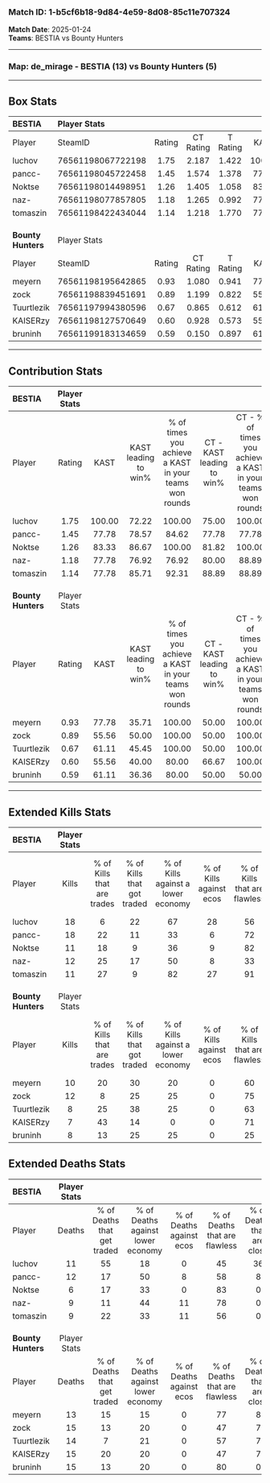 ### Match ID: 1-b5cf6b18-9d84-4e59-8d08-85c11e707324  
**Match Date**: 2025-01-24  
**Teams**: BESTIA vs Bounty Hunters  

---  

### **Map**: de_mirage - BESTIA (13) vs Bounty Hunters (5)  
---  

## Box Stats  

| **BESTIA**         | Player Stats      |        |           |          |        |       |       |         |        |      |     |
| :- | :- | :-: | :-: | :-: | :-: | :-: | :-: | :-: | :-: | :-: | :-: |
| Player             | SteamID           | Rating | CT Rating | T Rating |  KAST  |  ADR  | Kills | Assists | Deaths | K/D  | HS% |
| luchov             | 76561198067722198 |  1.75  |   2.187   |  1.422   | 100.00 | 116.4 |  18   |    9    |   11   | 1.64 | 66  |
| pancc-             | 76561198045722458 |  1.45  |   1.574   |  1.378   | 77.78  | 88.5  |  18   |    5    |   12   | 1.50 | 22  |
| Noktse             | 76561198014498951 |  1.26  |   1.405   |  1.058   | 83.33  | 67.9  |  11   |    4    |   6    | 1.83 | 45  |
| naz-               | 76561198077857805 |  1.18  |   1.265   |  0.992   | 77.78  | 67.2  |  12   |    5    |   9    | 1.33 | 66  |
| tomaszin           | 76561198422434044 |  1.14  |   1.218   |  1.770   | 77.78  | 69.6  |  11   |    5    |   9    | 1.22 | 54  |
|                    |                   |        |           |          |        |       |       |         |        |      |     |
|                    |                   |        |           |          |        |       |       |         |        |      |     |
|                    |                   |        |           |          |        |       |       |         |        |      |     |
| **Bounty Hunters** | Player Stats      |        |           |          |        |       |       |         |        |      |     |
| Player             | SteamID           | Rating | CT Rating | T Rating |  KAST  |  ADR  | Kills | Assists | Deaths | K/D  | HS% |
| meyern             | 76561198195642865 |  0.93  |   1.080   |  0.941   | 77.78  | 59.9  |  10   |    2    |   13   | 0.77 | 80  |
| zock               | 76561198839451691 |  0.89  |   1.199   |  0.822   | 55.56  | 83.5  |  12   |    4    |   15   | 0.80 | 75  |
| Tuurtlezik         | 76561197994380596 |  0.67  |   0.865   |  0.612   | 61.11  | 57.5  |   8   |    1    |   14   | 0.57 | 62  |
| KAISERzy           | 76561198127570649 |  0.60  |   0.928   |  0.573   | 55.56  | 62.3  |   7   |    8    |   15   | 0.47 | 14  |
| bruninh            | 76561199183134659 |  0.59  |   0.150   |  0.897   | 61.11  | 40.7  |   8   |    2    |   15   | 0.53 | 75  |
---  

## Contribution Stats  

| **BESTIA**         | Player Stats |        |                      |                                                        |                           |                                                             |                          |                                                            |
| :- | :-: | :-: | :-: | :-: | :-: | :-: | :-: | :-: |
| Player             |    Rating    |  KAST  | KAST leading to win% | % of times you achieve a KAST in your teams won rounds | CT - KAST leading to win% | CT - % of times you achieve a KAST in your teams won rounds | T - KAST leading to win% | T - % of times you achieve a KAST in your teams won rounds |
| luchov             |     1.75     | 100.00 |        72.22         |                         100.00                         |           75.00           |                           100.00                            |          66.67           |                           100.00                           |
| pancc-             |     1.45     | 77.78  |        78.57         |                         84.62                          |           77.78           |                            77.78                            |          80.00           |                           100.00                           |
| Noktse             |     1.26     | 83.33  |        86.67         |                         100.00                         |           81.82           |                           100.00                            |          100.00          |                           100.00                           |
| naz-               |     1.18     | 77.78  |        76.92         |                         76.92                          |           80.00           |                            88.89                            |          66.67           |                           50.00                            |
| tomaszin           |     1.14     | 77.78  |        85.71         |                         92.31                          |           88.89           |                            88.89                            |          80.00           |                           100.00                           |
|                    |              |        |                      |                                                        |                           |                                                             |                          |                                                            |
|                    |              |        |                      |                                                        |                           |                                                             |                          |                                                            |
|                    |              |        |                      |                                                        |                           |                                                             |                          |                                                            |
| **Bounty Hunters** | Player Stats |        |                      |                                                        |                           |                                                             |                          |                                                            |
| Player             |    Rating    |  KAST  | KAST leading to win% | % of times you achieve a KAST in your teams won rounds | CT - KAST leading to win% | CT - % of times you achieve a KAST in your teams won rounds | T - KAST leading to win% | T - % of times you achieve a KAST in your teams won rounds |
| meyern             |     0.93     | 77.78  |        35.71         |                         100.00                         |           50.00           |                           100.00                            |          30.00           |                           100.00                           |
| zock               |     0.89     | 55.56  |        50.00         |                         100.00                         |           50.00           |                           100.00                            |          50.00           |                           100.00                           |
| Tuurtlezik         |     0.67     | 61.11  |        45.45         |                         100.00                         |           50.00           |                           100.00                            |          42.86           |                           100.00                           |
| KAISERzy           |     0.60     | 55.56  |        40.00         |                         80.00                          |           66.67           |                           100.00                            |          28.57           |                           66.67                            |
| bruninh            |     0.59     | 61.11  |        36.36         |                         80.00                          |           50.00           |                            50.00                            |          33.33           |                           100.00                           |
---  

## Extended Kills Stats  

| **BESTIA**         | Player Stats |                            |                            |                                    |                         |                              |                                 |                                       |                    |           |
| :- | :-: | :-: | :-: | :-: | :-: | :-: | :-: | :-: | :-: | :-: |
| Player             |    Kills     | % of Kills that are trades | % of Kills that got traded | % of Kills against a lower economy | % of Kills against ecos | % of Kills that are flawless | % of Kills that are close duels | % of Kills that are assisted by flash | Pistol Round Kills | AWP Kills |
| luchov             |      18      |             6              |             22             |                 67                 |           28            |              56              |                6                |                   6                   |         4          |     0     |
| pancc-             |      18      |             22             |             11             |                 33                 |            6            |              72              |                0                |                  17                   |         1          |     0     |
| Noktse             |      11      |             18             |             9              |                 36                 |            9            |              82              |                0                |                   0                   |         1          |     6     |
| naz-               |      12      |             25             |             17             |                 50                 |            8            |              33              |                8                |                  17                   |         0          |     0     |
| tomaszin           |      11      |             27             |             9              |                 82                 |           27            |              91              |               18                |                   0                   |         1          |     0     |
|                    |              |                            |                            |                                    |                         |                              |                                 |                                       |                    |           |
|                    |              |                            |                            |                                    |                         |                              |                                 |                                       |                    |           |
|                    |              |                            |                            |                                    |                         |                              |                                 |                                       |                    |           |
| **Bounty Hunters** | Player Stats |                            |                            |                                    |                         |                              |                                 |                                       |                    |           |
| Player             |    Kills     | % of Kills that are trades | % of Kills that got traded | % of Kills against a lower economy | % of Kills against ecos | % of Kills that are flawless | % of Kills that are close duels | % of Kills that are assisted by flash | Pistol Round Kills | AWP Kills |
| meyern             |      10      |             20             |             30             |                 20                 |            0            |              60              |                0                |                  10                   |         2          |     0     |
| zock               |      12      |             8              |             25             |                 25                 |            0            |              75              |                0                |                   0                   |         2          |     0     |
| Tuurtlezik         |      8       |             25             |             38             |                 25                 |            0            |              63              |               38                |                   0                   |         2          |     0     |
| KAISERzy           |      7       |             43             |             14             |                 0                  |            0            |              71              |                0                |                   0                   |         1          |     1     |
| bruninh            |      8       |             13             |             25             |                 25                 |            0            |              25              |               25                |                  25                   |         1          |     0     |
## Extended Deaths Stats  

| **BESTIA**         | Player Stats |                             |                                   |                          |                               |                            |                           |               |
| :- | :-: | :-: | :-: | :-: | :-: | :-: | :-: | :-: |
| Player             |    Deaths    | % of Deaths that get traded | % of Deaths against lower economy | % of Deaths against ecos | % of Deaths that are flawless | % of Deaths that are close | % of Deaths while blinded | Deaths to AWP |
| luchov             |      11      |             55              |                18                 |            0             |              45               |             36             |             0             |       1       |
| pancc-             |      12      |             17              |                50                 |            8             |              58               |             8              |             0             |       0       |
| Noktse             |      6       |             17              |                33                 |            0             |              83               |             0              |             0             |       0       |
| naz-               |      9       |             11              |                44                 |            11            |              78               |             0              |            22             |       0       |
| tomaszin           |      9       |             22              |                33                 |            11            |              56               |             0              |            11             |       0       |
|                    |              |                             |                                   |                          |                               |                            |                           |               |
|                    |              |                             |                                   |                          |                               |                            |                           |               |
|                    |              |                             |                                   |                          |                               |                            |                           |               |
| **Bounty Hunters** | Player Stats |                             |                                   |                          |                               |                            |                           |               |
| Player             |    Deaths    | % of Deaths that get traded | % of Deaths against lower economy | % of Deaths against ecos | % of Deaths that are flawless | % of Deaths that are close | % of Deaths while blinded | Deaths to AWP |
| meyern             |      13      |             15              |                15                 |            0             |              77               |             8              |             8             |       1       |
| zock               |      15      |             13              |                20                 |            0             |              47               |             7              |            13             |       0       |
| Tuurtlezik         |      14      |              7              |                21                 |            0             |              57               |             7              |            21             |       0       |
| KAISERzy           |      15      |             20              |                20                 |            0             |              47               |             7              |             0             |       4       |
| bruninh            |      15      |             13              |                20                 |            0             |              80               |             0              |             0             |       1       |
